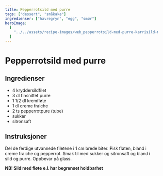 ```yaml
---
title: Pepperrotsild med purre
tags: ["dessert", "småkake"]
ingredienser: ["havregryn", "egg", "smør"]
heroImage:
  [
    "../../assets/recipe-images/web_pepperrotsild-med-purre-karrisild-med-nøtter.jpg",
  ]
---
```


# Pepperrotsild med purre

## Ingredienser

- 4 kryddersildfilet
- 3 dl finsnittet purre
- 1 1/2 dl kremfløte
- 1 dl creme fraiche
- 2 ts pepperrotpure (tube)
- sukker
- sitronsaft

## Instruksjoner

Del de ferdige utvannede filetene i 1 cm brede biter. Pisk fløten, bland i creme fraiche og pepperrot. Smak til med sukker og sitronsaft og bland i sild og purre. Oppbevar på glass.

**NB! Sild med fløte e.l. har begrenset holdbarhet**
